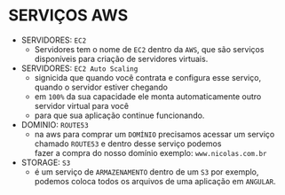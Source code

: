 # SERVIÇOS AWS

- SERVIDORES: `EC2`
  - Servidores tem o nome de `EC2` dentro da `AWS`, que são serviços disponíveis para criação de servidores virtuais.
- SERVIDORES: `EC2 Auto Scaling`
  - signicida que quando você contrata e configura esse serviço, quando o servidor estiver chegando<br>
  - em `100%` da sua capacidade ele monta automaticamente outro servidor virtual para você<br>
  - para que sua aplicação continue funcionando.
- DOMINIO: `ROUTE53`
  - na aws para comprar um `DOMÍNIO` precisamos acessar um serviço chamado `ROUTE53` e dentro desse serviço podemos<br> fazer a compra do nosso domínio exemplo: `www.nicolas.com.br`
- STORAGE: `S3`
  - é um serviço de `ARMAZENAMENTO` dentro de um `S3` por exemplo, podemos coloca todos os arquivos de uma aplicação em `ANGULAR`. 